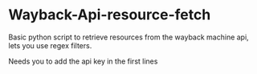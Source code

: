 # Wayback-Api-resource-fetch
Basic python script to retrieve resources from the wayback machine api, lets you use regex filters.

Needs you to add the api key in the first lines

